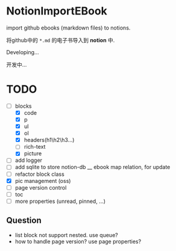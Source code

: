 # NotionImportEBook

import github ebooks (markdown files) to notions.

将github中的 `*.md` 的电子书导入到 __notion__ 中.

Developing...

开发中...

# TODO

- [ ] blocks
  - [x] code
  - [x] p
  - [x] ul
  - [x] ol
  - [x] headers(h1\h2\h3...)
  - [ ] rich-text
  - [x] picture
- [ ] add logger
- [ ] add sqlite to store notion-db __ ebook map relation, for update
- [ ] refactor block class
- [x] pic management (oss)
- [ ] page version control
- [ ] toc
- [ ] more properties (unread, pinned, ...)

## Question

- list block not support nested.
  use queue?
- how to handle page version?
  use page properties?